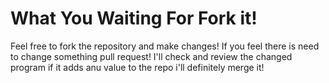 # What You Waiting For Fork it!
Feel free to fork the repository and make changes!
If you feel there is need to change something pull request!
I'll check and review the changed program if it adds anu value to the repo i'll definitely merge it!
